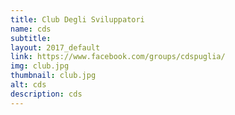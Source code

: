 ```yaml
---
title: Club Degli Sviluppatori
name: cds
subtitle: 
layout: 2017_default
link: https://www.facebook.com/groups/cdspuglia/
img: club.jpg
thumbnail: club.jpg
alt: cds
description: cds
---
```

